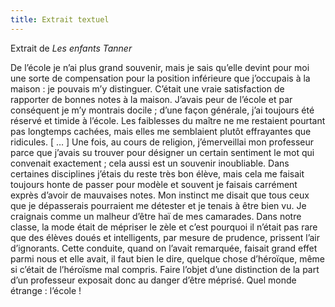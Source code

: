 ```yaml
---
title: Extrait textuel
---
```


Extrait de *Les enfants Tanner*

De l’école je n’ai plus grand souvenir, mais je sais qu’elle
devint pour moi une sorte de compensation pour la position
inférieure que j’occupais à la maison : je pouvais m’y distinguer.
C’était une vraie satisfaction de rapporter de bonnes notes à la
maison. J’avais peur de l’école et par conséquent je m’y montrais
docile ; d’une façon générale, j’ai toujours été réservé et timide
à l’école. Les faiblesses du maître ne me restaient pourtant pas
longtemps cachées, mais elles me semblaient plutôt effrayantes
que ridicules. [ … ] Une fois, au cours de religion, j’émerveillai
mon professeur parce que j’avais su trouver pour désigner un
certain sentiment le mot qui convenait exactement ; cela aussi
est un souvenir inoubliable. Dans certaines disciplines j’étais du
reste très bon élève, mais cela me faisait toujours honte de passer
pour modèle et souvent je faisais carrément exprès d’avoir
de mauvaises notes. Mon instinct me disait que tous ceux que je
dépasserais pourraient me détester et je tenais à être bien vu. Je
craignais comme un malheur d’être haï de mes camarades. Dans
notre classe, la mode était de mépriser le zèle et c’est pourquoi
il n’était pas rare que des élèves doués et intelligents, par
mesure de prudence, prissent l’air d’ignorants. Cette conduite,
quand on l’avait remarquée, faisait grand effet parmi nous et
elle avait, il faut bien le dire, quelque chose d’héroïque, même
si c’était de l’héroïsme mal compris. Faire l’objet d’une distinction
de la part d’un professeur exposait donc au danger d’être
méprisé. Quel monde étrange : l’école !